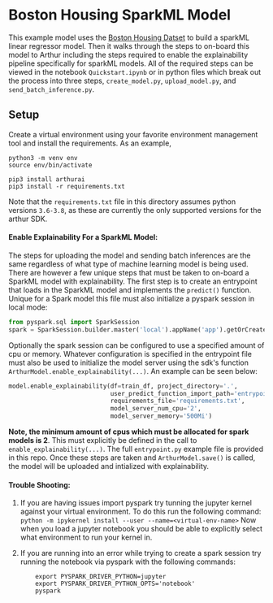 # Boston Housing SparkML Model

This example model uses the [Boston Housing Datset](https://www.cs.toronto.edu/~delve/data/boston/bostonDetail.html) to build a sparkML linear regressor model. Then it walks through the steps to on-board this model to Arthur including the steps required to enable the explainability pipeline specifically for sparkML models. All of the required steps can be viewed in the notebook `Quickstart.ipynb` or in python files which break out the process into three steps, `create_model.py`, `upload_model.py`, and `send_batch_inference.py`.

## Setup

Create a virtual environment using your favorite environment management tool and install the requirements. As an example,

```commandline
python3 -m venv env
source env/bin/activate

pip3 install arthurai
pip3 install -r requirements.txt
```

Note that the `requirements.txt` file in this directory assumes python versions `3.6-3.8`, as these are currently the only supported versions for the arthur SDK.

#### Enable Explainability For a SparkML Model:
The steps for uploading the model and sending batch inferences are the same regardless of what type of machine learning model is being used. There are however a few unique steps that must be taken to on-board a SparkML model with explainability. The first step is to create an entrypoint that loads in the SparkML model and implements the `predict()` function. Unique for a Spark model this file must also initialize a pyspark session in local mode:
```python
from pyspark.sql import SparkSession
spark = SparkSession.builder.master('local').appName('app').getOrCreate()
```
Optionally the spark session can be configured to use a specified amount of cpu or memory. Whatever configuration is specified in the entrypoint file must also be used to initialize the model server using the sdk's function `ArthurModel.enable_explainability(...)`. An example can be seen below:
```python
model.enable_explainability(df=train_df, project_directory='.',
                            user_predict_function_import_path='entrypoint',
                            requirements_file='requirements.txt',
                            model_server_num_cpu='2',
                            model_server_memory='500Mi')
```
**Note, the minimum amount of cpus which must be allocated for spark models is 2**. This must explicitly be defined in the call to `enable_explainability(...)`.
The full `entrypoint.py` example file is provided in this repo. Once these steps are taken and `ArthurModel.save()` is called, the model will be uploaded and intialized with explainability.

#### Trouble Shooting:
1. If you are having issues import pyspark try tunning the jupyter kernel against your virtual environment. To do this run the following command:
 `python -m ipykernel install --user --name=<virtual-env-name>`
	Now when you load a jupyter notebook you should be able to explicitly select what environment to run your kernel in.

2. If you are running into an error while trying to create a spark session try running the notebook via pyspark with the following commands:
	```
		export PYSPARK_DRIVER_PYTHON=jupyter
		export PYSPARK_DRIVER_PYTHON_OPTS='notebook'
		pyspark
	```

